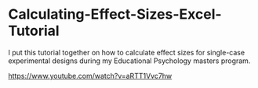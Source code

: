 # Calculating-Effect-Sizes-Excel-Tutorial
I put this tutorial together on how to calculate effect sizes for single-case experimental designs during my Educational Psychology masters program.

https://www.youtube.com/watch?v=aRTT1Vvc7hw

